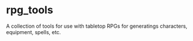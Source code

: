 # rpg_tools
A collection of tools for use with tabletop RPGs for generatings characters, equipment, spells, etc.
